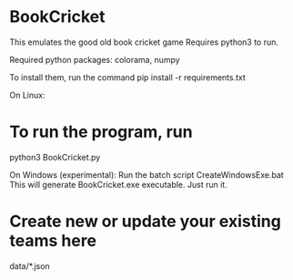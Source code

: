 # BookCricket
This emulates the good old book cricket game
Requires python3 to run.

Required python packages: colorama, numpy

To install them, run the command
pip install -r requirements.txt

On Linux:
# To run the program, run 
python3 BookCricket.py

On Windows (experimental):
Run the batch script CreateWindowsExe.bat
This will generate BookCricket.exe executable.
Just run it.

# Create new or update your existing teams here
data/*.json
